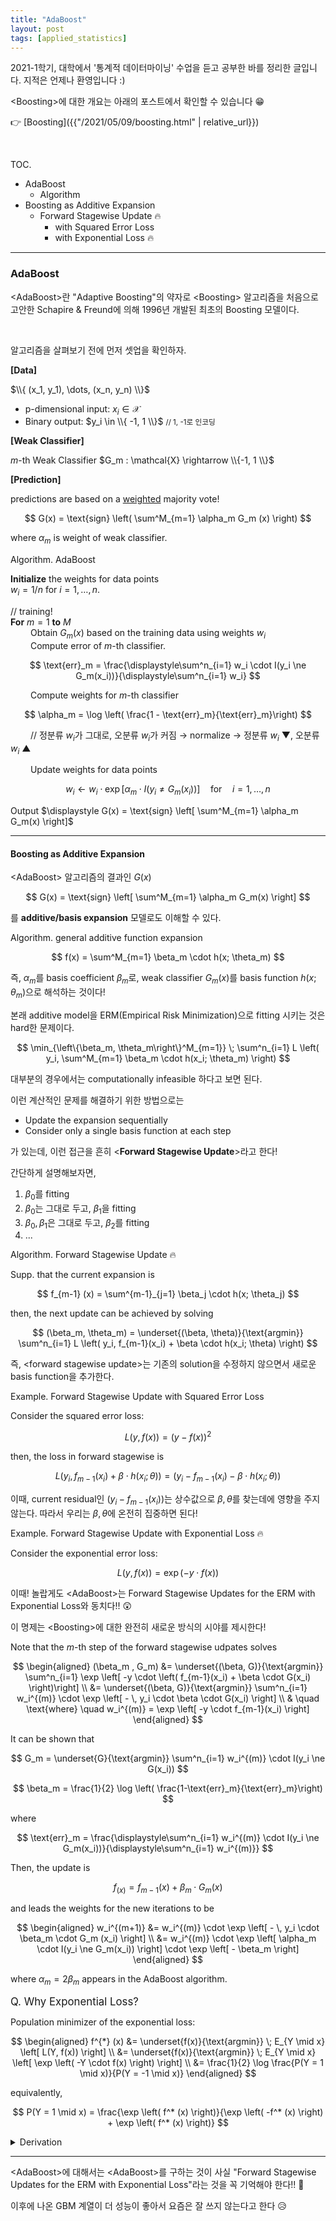 ```yaml
---
title: "AdaBoost"
layout: post
tags: [applied_statistics]
---
```



2021-1학기, 대학에서 '통계적 데이터마이닝' 수업을 듣고 공부한 바를 정리한 글입니다. 지적은 언제나 환영입니다 :)

\<Boosting\>에 대한 개요는 아래의 포스트에서 확인할 수 있습니다 😁

👉 [Boosting]({{"/2021/05/09/boosting.html" | relative_url}})

<br>

<span class="statement-title">TOC.</span><br>

- AdaBoost
  - Algorithm
- Boosting as Additive Expansion
  - Forward Stagewise Update 🔥
    - with Squared Error Loss
    - with Exponential Loss 🔥

<hr/>

### AdaBoost

\<AdaBoost\>란 "Adaptive Boosting"의 약자로 \<Boosting\> 알고리즘을 처음으로 고안한 Schapire & Freund에 의해 1996년 개발된 최초의 Boosting 모델이다.

<br/>

알고리즘을 살펴보기 전에 먼저 셋업을 확인하자.

<div class="light-margin" markdown="1">

**[Data]**

$\\{ (x_1, y_1), \dots, (x_n, y_n) \\}$

- p-dimensional input: $x_i \in \mathcal{X}$
- Binary output: $y_i \in \\{ -1, 1 \\}$ <small>// 1, -1로 인코딩</small>

</div>

<div class="light-margin" markdown="1">

**[Weak Classifier]**

$m$-th Weak Classifier $G_m : \mathcal{X} \rightarrow \\{-1, 1 \\}$

</div>

<div class="light-margin" markdown="1">

**[Prediction]**

predictions are based on a <u>weighted</u> majority vote!

$$
G(x) = \text{sign} \left( \sum^M_{m=1} \alpha_m G_m (x) \right)
$$

where $\alpha_m$ is weight of weak classifier.

</div>

<div class="math-statement" markdown="1">

<span class="statement-title">Algorithm.</span> AdaBoost<br>

**Initialize** the weights for data points<br/>
$w_i = 1 / n$ for $i=1, \dots, n$.

<span color="grey">// training!</span><br/>
**For** $m=1$ **to** $M$<br/>
&emsp;&emsp; Obtain $G_m(x)$ based on the training data using weights $w_i$<br/>
&emsp;&emsp; Compute error of $m$-th classifier.

$$
\text{err}_m = \frac{\displaystyle\sum^n_{i=1} w_i \cdot I(y_i \ne G_m(x_i))}{\displaystyle\sum^n_{i=1} w_i}
$$

&emsp;&emsp; Compute weights for $m$-th classifier

$$
\alpha_m = \log \left( \frac{1 - \text{err}_m}{\text{err}_m}\right)
$$

&emsp;&emsp; // 정분류 $w_i$가 그대로, 오분류 $w_i$가 커짐 → normalize → 정분류 $w_i$ ▼, 오분류 $w_i$ ▲

&emsp;&emsp; Update weights for data points

$$
w_i \leftarrow w_i \cdot \exp \left[ \alpha_m \cdot I(y_i \ne G_m(x_i)) \right] \quad \text{for} \quad i=1, \dots, n
$$

Output $\displaystyle G(x) = \text{sign} \left[ \sum^M_{m=1} \alpha_m G_m(x) \right]$

</div>

<hr/>

#### Boosting as Additive Expansion

\<AdaBoost\> 알고리즘의 결과인 $G(x)$

$$
G(x) = \text{sign} \left[ \sum^M_{m=1} \alpha_m G_m(x) \right]
$$

를 **additive/basis expansion** 모델로도 이해할 수 있다.

<div class="statement" markdown="1">

<span class="statement-title">Algorithm.</span> general additive function expansion<br>

$$
f(x) = \sum^M_{m=1} \beta_m \cdot h(x; \theta_m)
$$

</div>

즉, $\alpha_m$를 basis coefficient $\beta_m$로, weak classifier $G_m(x)$를 basis function $h(x; \theta_m)$으로 해석하는 것이다!

본래 additive model을 ERM(Empirical Risk Minimization)으로 fitting 시키는 것은 hard한 문제이다.

$$
\min_{\left\{\beta_m, \theta_m\right\}^M_{m=1}} \; \sum^n_{i=1} L \left( y_i, \sum^M_{m=1} \beta_m \cdot h(x_i; \theta_m) \right)
$$

대부분의 경우에서는 computationally infeasible 하다고 보면 된다.

이런 계산적인 문제를 해결하기 위한 방법으로는

- Update the expansion sequentially
- Consider only a single basis function at each step

가 있는데, 이런 접근을 흔히 \<**Forward Stagewise Update**\>라고 한다!

간단하게 설명해보자면,

1. $\beta_0$를 fitting
2. $\beta_0$는 그대로 두고, $\beta_1$을 fitting
3. $\beta_0, \beta_1$은 그대로 두고, $\beta_2$를 fitting
4. ...

<div class="math-statement" markdown="1">

<span class="statement-title">Algorithm.</span> Forward Stagewise Update 🔥<br>

Supp. that the current expansion is

$$
f_{m-1} (x) = \sum^{m-1}_{j=1} \beta_j \cdot h(x; \theta_j)
$$

then, the next update can be achieved by solving

$$
(\beta_m, \theta_m) = \underset{(\beta, \theta)}{\text{argmin}} \sum^n_{i=1} L \left( y_i, f_{m-1}(x_i) + \beta \cdot h(x_i; \theta) \right)
$$

즉, \<forward stagewise update\>는 기존의 solution을 수정하지 않으면서 새로운 basis function을 추가한다.

</div>

<div class="math-statement" markdown="1">

<span class="statement-title">Example.</span> Forward Stagewise Update with Squared Error Loss<br>

Consider the squared error loss:

$$
L(y, f(x)) = (y - f(x))^2
$$

then, the loss in forward stagewise is

$$
L(y_i, f_{m-1} (x_i) + \beta \cdot h(x_i; \theta)) = \left( y_i -  f_{m-1} (x_i) - \beta \cdot h(x_i; \theta) \right)
$$

이때, current residual인 $(y_i - f_{m-1}(x_i))$는 상수값으로 $\beta, \theta$를 찾는데에 영향을 주지 않는다. 따라서 우리는 $\beta, \theta$에 온전히 집중하면 된다!

</div>

<div class="math-statement" markdown="1">

<span class="statement-title">Example.</span> Forward Stagewise Update with Exponential Loss 🔥<br>

Consider the exponential error loss:

$$
L(y, f(x)) = \exp (-y \cdot f(x))
$$

<div class="light-margin" markdown="1">

이때! 놀랍게도 \<AdaBoost\>는 <span class="half_HL">Forward Stagewise Updates for the ERM with Exponential Loss</span>와 동치다!! 😲

이 명제는 \<Boosting\>에 대한 완전히 새로운 방식의 시야를 제시한다!

</div>

Note that the $m$-th step of the forward stagewise udpates solves

$$
\begin{aligned}
(\beta_m , G_m)
&= \underset{(\beta, G)}{\text{argmin}} \sum^n_{i=1} \exp \left[ -y \cdot \left( f_{m-1}(x_i) + \beta \cdot G(x_i) \right)\right] \\
&= \underset{(\beta, G)}{\text{argmin}} \sum^n_{i=1} w_i^{(m)} \cdot \exp \left[ - \, y_i \cdot \beta  \cdot G(x_i) \right] \\
& \quad \text{where} \quad w_i^{(m)} = \exp \left[ -y \cdot f_{m-1}(x_i) \right]
\end{aligned}
$$

It can be shown that

$$
G_m = \underset{G}{\text{argmin}} \sum^n_{i=1} w_i^{(m)} \cdot I(y_i \ne G(x_i))
$$

$$
\beta_m = \frac{1}{2} \log \left( \frac{1-\text{err}_m}{\text{err}_m}\right)
$$

where

$$
\text{err}_m = \frac{\displaystyle\sum^n_{i=1} w_i^{(m)} \cdot I(y_i \ne G_m(x_i))}{\displaystyle\sum^n_{i=1} w_i^{(m)}}
$$

Then, the update is

$$
f_(x) = f_{m-1}(x) + \beta_m \cdot G_m (x)
$$

and leads the weights for the new iterations to be

$$
\begin{aligned}
w_i^{(m+1)}
&= w_i^{(m)} \cdot \exp \left[ - \, y_i \cdot \beta_m \cdot G_m (x_i) \right] \\
&= w_i^{(m)} \cdot \exp \left[ \alpha_m \cdot I(y_i \ne G_m(x_i)) \right] \cdot \exp \left[ - \beta_m \right] 
\end{aligned}
$$

where $\alpha_m = 2 \beta_m$ appears in the AdaBoost algorithm.

</div>

<div class="statement" markdown="1">

<big>Q. Why Exponential Loss?</big>

Population minimizer of the exponential loss:

$$
\begin{aligned}
f^{*} (x) 
&= \underset{f(x)}{\text{argmin}} \; E_{Y \mid x} \left[ L(Y, f(x)) \right] \\
&= \underset{f(x)}{\text{argmin}} \; E_{Y \mid x} \left[ \exp \left( -Y \cdot f(x) \right) \right] \\
&= \frac{1}{2} \log \frac{P(Y = 1 \mid x)}{P(Y = -1 \mid x)}
\end{aligned}
$$

equivalently,

$$
P(Y = 1 \mid x) = \frac{\exp \left( f^* (x) \right)}{\exp \left( -f^* (x) \right) + \exp \left( f^* (x) \right)}
$$

<details class="math-statement" markdown="1">

<summary>Derivation</summary>

It is true that $P(Y=1 \mid x) = 1 - P(Y=-1 \mid x)$.

$$
\begin{aligned}
f^*(x) 
&= \frac{1}{2} \log \frac{P(Y = 1 \mid x)}{P(Y = -1 \mid x)} \\
\exp \left( 2 \cdot f^* (x) \right) 
&= \frac{P(Y = 1 \mid x)}{P(Y = -1 \mid x)} \\
&= \frac{P(Y = 1 \mid x)}{1 - P(Y=1 \mid x)} \\
\exp \left( 2 \cdot f^* (x) \right) \cdot (1 - P(Y = 1 \mid x))
&= P(Y = 1 \mid x) \\
\exp \left( 2 \cdot f^* (x) \right)
&= P(Y = 1 \mid x) + \exp \left( 2 \cdot f^* (x) \right) \cdot P(Y = 1 \mid x) \\
&= P(Y = 1 \mid x) \cdot \left( 1 - \exp \left( 2 \cdot f^* (x) \right) \right) \\
\frac{\exp \left( 2 \cdot f^* (x) \right)}{1 - \exp \left( 2 \cdot f^* (x) \right)}
&= P(Y = 1 \mid x) \\
\frac{\exp \left( f^* (x) \right)}{\exp \left( -f^* (x) \right) + \exp \left( f^* (x) \right)}
&=
\end{aligned}
$$

$\blacksquare$

</details>




</div>


<hr/>

\<AdaBoost\>에 대해서는 <span class="half_HL">\<AdaBoost\>를 구하는 것이 사실 "Forward Stagewise Updates for the ERM with Exponential Loss"라는 것</span>을 꼭 기억해야 한다!! 😤

이후에 나온 GBM 계열이 더 성능이 좋아서 요즘은 잘 쓰지 않는다고 한다 😥